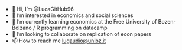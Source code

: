 - 👋 Hi, I’m @LucaGitHub96
- 👀 I’m interested in economics and social sciences
- 🌱 I’m currently learning economics at the Free University of Bozen-Bolzano / R programming on datacamp
- 💞️ I’m looking to collaborate on replication of econ papers
- 📫 How to reach me lugaudio@unibz.it

<!---
LucaGitHub96/LucaGitHub96 is a ✨ special ✨ repository because its `README.md` (this file) appears on your GitHub profile.
You can click the Preview link to take a look at your changes.
--->

